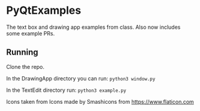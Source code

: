 # PyQtExamples

The text box and drawing app examples from class. Also now includes some example PRs.

## Running

Clone the repo. 

In the DrawingApp directory you can run:
`python3 window.py`

In the TextEdit directory run:
`python3 example.py`

Icons taken from Icons made by Smashicons from https://www.flaticon.com 
